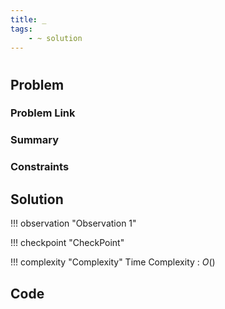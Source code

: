 ```yaml
---
title: _
tags:
    - ~ solution
---
```


# 

## Problem

### Problem Link
[]()

### Summary


### Constraints



## Solution



!!! observation "Observation 1"    
    

!!! checkpoint "CheckPoint"
    

!!! complexity "Complexity"
    Time Complexity : $O()$

## Code
``` cpp linenums="1"

```